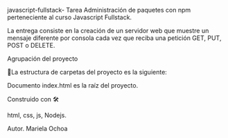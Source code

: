 javascript-fullstack- Tarea Administración de paquetes con npm perteneciente al curso Javascript Fullstack.

La entrega consiste en la creación de un servidor web que muestre un mensaje diferente por consola
cada vez que reciba una petición GET, PUT, POST o DELETE.

Agrupación del proyecto

🚀La estructura de carpetas del proyecto es la siguiente:

Documento index.html es la raíz del proyecto.

Construido con 🛠

html, css, js, Nodejs.

Autor. Mariela Ochoa